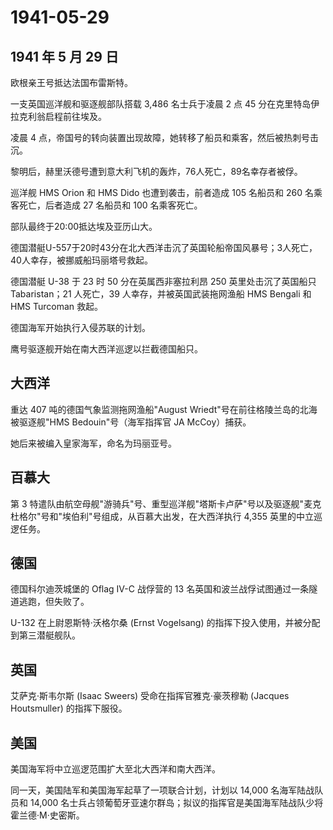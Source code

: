 # 1941-05-29

## 1941 年 5 月 29 日

欧根亲王号抵达法国布雷斯特。

一支英国巡洋舰和驱逐舰部队搭载 3,486 名士兵于凌晨 2 点 45
分在克里特岛伊拉克利翁启程前往埃及。

凌晨 4
点，帝国号的转向装置出现故障，她转移了船员和乘客，然后被热刺号击沉。

黎明后，赫里沃德号遭到意大利飞机的轰炸，76人死亡，89名幸存者被俘。

巡洋舰 HMS Orion 和 HMS Dido 也遭到袭击，前者造成 105 名船员和 260
名乘客死亡，后者造成 27 名船员和 100 名乘客死亡。

部队最终于20:00抵达埃及亚历山大。

德国潜艇U-557于20时43分在北大西洋击沉了英国轮船帝国风暴号；3人死亡，40人幸存，被挪威船玛丽塔号救起。

德国潜艇 U-38 于 23 时 50 分在英属西非塞拉利昂 250 英里处击沉了英国船只
Tabaristan；21 人死亡，39 人幸存，并被英国武装拖网渔船 HMS Bengali 和
HMS Turcoman 救起。

德国海军开始执行入侵苏联的计划。

鹰号驱逐舰开始在南大西洋巡逻以拦截德国船只。

## 大西洋

重达 407 吨的德国气象监测拖网渔船"August
Wriedt"号在前往格陵兰岛的北海被驱逐舰"HMS Bedouin"号（海军指挥官 JA
McCoy）捕获。

她后来被编入皇家海军，命名为玛丽亚号。

## 百慕大

第 3
特遣队由航空母舰"游骑兵"号、重型巡洋舰"塔斯卡卢萨"号以及驱逐舰"麦克杜格尔"号和"埃伯利"号组成，从百慕大出发，在大西洋执行
4,355 英里的中立巡逻任务。

## 德国

德国科尔迪茨城堡的 Oflag IV-C 战俘营的 13
名英国和波兰战俘试图通过一条隧道逃跑，但失败了。

U-132 在上尉恩斯特·沃格尔桑 (Ernst Vogelsang)
的指挥下投入使用，并被分配到第三潜艇舰队。

## 英国

艾萨克·斯韦尔斯 (Isaac Sweers) 受命在指挥官雅克·豪茨穆勒 (Jacques
Houtsmuller) 的指挥下服役。

## 美国

美国海军将中立巡逻范围扩大至北大西洋和南大西洋。

同一天，美国陆军和美国海军起草了一项联合计划，计划以 14,000
名海军陆战队员和 14,000
名士兵占领葡萄牙亚速尔群岛；拟议的指挥官是美国海军陆战队少将霍兰德·M·史密斯。

